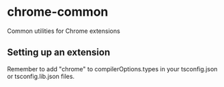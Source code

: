 # chrome-common
Common utilities for Chrome extensions

## Setting up an extension
Remember to add "chrome" to compilerOptions.types in your tsconfig.json or tsconfig.lib.json files.
